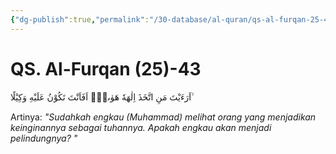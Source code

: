 ```yaml
---
{"dg-publish":true,"permalink":"/30-database/al-quran/qs-al-furqan-25-43/"}
---
```



# QS. Al-Furqan (25)-43
اَرَءَيْتَ مَنِ اتَّخَذَ اِلٰهَهٗ هَوٰىهُۗ اَفَاَنْتَ تَكُوْنُ عَلَيْهِ وَكِيْلًا ۙ

Artinya: *"Sudahkah engkau (Muhammad) melihat orang yang menjadikan keinginannya sebagai tuhannya. Apakah engkau akan menjadi pelindungnya? "*
